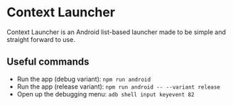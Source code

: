 # Context Launcher

Context Launcher is an Android list-based launcher made to be simple and straight forward to use.

## Useful commands

- Run the app (debug variant): `npm run android`
- Run the app (release variant): `npm run android -- --variant release`
- Open up the debugging menu: `adb shell input keyevent 82`
